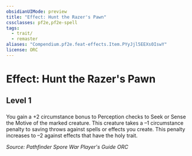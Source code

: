 ```yaml
---
obsidianUIMode: preview
title: "Effect: Hunt the Razer's Pawn"
cssclasses: pf2e,pf2e-spell
tags:
  - trait/
  - remaster
aliases: "Compendium.pf2e.feat-effects.Item.PYyJjl5EEXs0IswY"
license: ORC
---
```

# Effect: Hunt the Razer's Pawn
## Level 1
### 






You gain a +2 circumstance bonus to Perception checks to Seek or Sense the Motive of the marked creature. This creature takes a –1 circumstance penalty to saving throws against spells or effects you create. This penalty increases to –2 against effects that have the holy trait.

*Source: Pathfinder Spore War Player's Guide*
*ORC*